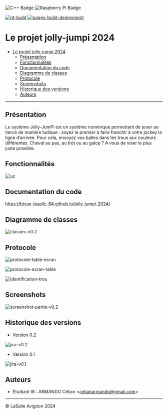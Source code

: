 ![C++ Badge](https://img.shields.io/badge/C%2B%2B-00599C?logo=cplusplus&logoColor=fff&style=plastic) ![Raspberry Pi Badge](https://img.shields.io/badge/Raspberry%20Pi-A22846?logo=raspberrypi&logoColor=fff&style=plastic)

[![qt-build](https://github.com/btssn-lasalle-84/jolly-jumpi-2024/actions/workflows/make-qt.yml/badge.svg)](https://github.com/btssn-lasalle-84/jolly-jumpi-2024/actions/workflows/make-qt.yml) [![pages-build-deployment](https://github.com/btssn-lasalle-84/jolly-jumpi-2024/actions/workflows/pages/pages-build-deployment/badge.svg?branch=develop)](https://github.com/btssn-lasalle-84/jolly-jumpi-2024/actions/workflows/pages/pages-build-deployment)

# Le projet jolly-jumpi 2024

- [Le projet jolly-jumpi 2024](#le-projet-jolly-jumpi-2024)
  - [Présentation](#présentation)
  - [Fonctionnalités](#fonctionnalités)
  - [Documentation du code](#documentation-du-code)
  - [Diagramme de classes](#diagramme-de-classes)
  - [Protocole](#protocole)
  - [Screenshots](#screenshots)
  - [Historique des versions](#historique-des-versions)
  - [Auteurs](#auteurs)

---

## Présentation

Le système Jolly-JumPi est un système numérique permettant de jouer au tiercé de manière ludique : soyez le premier à faire franchir à votre jockey la ligne d’arrivée. Pour cela, envoyez vos balles dans les trous aux couleurs différentes. Cheval au pas, au trot ou au galop ? A vous de viser le plus juste possible.

## Fonctionnalités

![uc](images/uc.png)

## Documentation du code

https://btssn-lasalle-84.github.io/jolly-jumpi-2024/

## Diagramme de classes

![classes-v0.2](images/classes-v0.2.png)

## Protocole

![protocole-table-ecran](images/protocole-table-ecran.png)

![protocole-ecran-table](images/protocole-ecran-table.png)

![identification-trou](images/identification-trou.png)

## Screenshots

![screenshot-partie-v0.2](images/screenshot-partie-v0.2.png)

## Historique des versions

- Version 0.2

![jira-v0.2](images/jira-v0.2.png)

- Version 0.1

![jira-v0.1](images/jira-v0.1.png)

## Auteurs

- Étudiant IR : ARMANDO Célian <<celianarmando@gmail.com>>

---
©️ LaSalle Avignon 2024